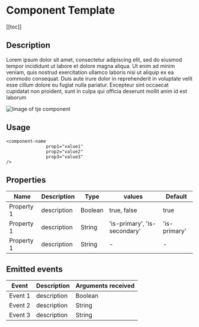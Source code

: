 # Component Template

[[toc]]

## Description

Lorem ipsum dolor sit amet, consectetur adipiscing elit, sed do eiusmod tempor incididunt ut labore et dolore magna
aliqua. Ut enim ad minim veniam, quis nostrud exercitation ullamco laboris nisi ut aliquip ex ea commodo consequat. Duis aute irure dolor in reprehenderit in voluptate velit esse cillum dolore eu fugiat nulla pariatur. Excepteur sint occaecat cupidatat non proident, sunt in culpa qui officia deserunt mollit anim id est laborum

![Image of tje component]()

## Usage
```vue
<component-name 
               prop1="value1"
               prop2="value2"
               prop3="value3"
/>

```

## Properties

|  Name  | Description | Type | values | Default
| ------ | ------ | ------ | ------ |------ |
| Property 1 | description | Boolean | true, false | true |
| Property 1 | description | String | 'is-primary', 'is-secondary' | 'is-primary' |
| Property 1 | description | String | - | - |


## Emitted events

|  Event   | Description | Arguments received
| ------ | ------ | ------ |
| Event 1 | description | Boolean | 
| Event 2 | description | String | 
| Event 3 | description | String |